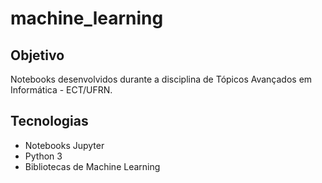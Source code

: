 # machine_learning

## Objetivo
Notebooks desenvolvidos durante a disciplina de Tópicos Avançados em Informática - ECT/UFRN.

## Tecnologias
- Notebooks Jupyter
- Python 3
- Bibliotecas de Machine Learning
